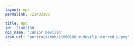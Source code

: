 ```yaml
---
layout: npc
permalink: /21402188

title: Npc
id: '21402188'
npc_name: 'Junior Devilin'
icon_url: 'portrait/mob/21000188_m_deviljuniorred_p.png'
---
```

